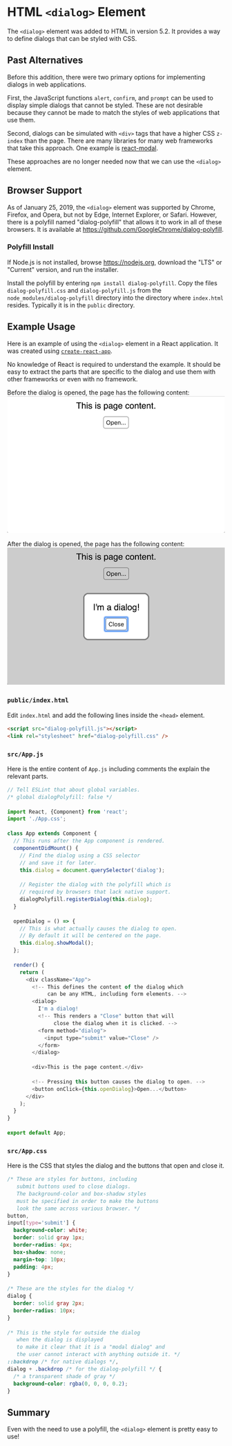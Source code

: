 # HTML `<dialog>` Element

The `<dialog>` element was added to HTML in version 5.2.
It provides a way to define dialogs that can be styled with CSS.

## Past Alternatives

Before this addition, there were two primary options for
implementing dialogs in web applications.

First, the JavaScript functions `alert`, `confirm`, and `prompt`
can be used to display simple dialogs that cannot be styled.
These are not desirable because they cannot be made
to match the styles of web applications that use them.

Second, dialogs can be simulated with `<div>` tags
that have a higher CSS `z-index` than the page.
There are many libraries for many web frameworks
that take this approach. One example is
[react-modal](https://github.com/reactjs/react-modal).

These approaches are no longer needed
now that we can use the `<dialog>` element.

## Browser Support

As of January 25, 2019, the `<dialog>` element was
supported by Chrome, Firefox, and Opera,
but not by Edge, Internet Explorer, or Safari.
However, there is a polyfill named "dialog-polyfill"
that allows it to work in all of these browsers.
It is available at <https://github.com/GoogleChrome/dialog-polyfill>.

### Polyfill Install

If Node.js is not installed, browse <https://nodejs.org>,
download the "LTS" or "Current" version, and run the installer.

Install the polyfill by entering `npm install dialog-polyfill`.
Copy the files `dialog-polyfill.css` and `dialog-polyfill.js`
from the `node_modules/dialog-polyfill` directory
into the directory where `index.html` resides.
Typically it is in the `public` directory.

## Example Usage

Here is an example of using the `<dialog>` element in a React application.
It was created using
[`create-react-app`](https://facebook.github.io/create-react-app/).

No knowledge of React is required to understand the example.
It should be easy to extract the parts that are specific to the
dialog and use them with other frameworks or even with no framework.

Before the dialog is opened, the page has the following content:
![before opening](./html-dialog-closed.png)

After the dialog is opened, the page has the following content:
![after opening](./html-dialog-opened.png)

### `public/index.html`

Edit `index.html` and add the following lines
inside the `<head>` element.

```html
<script src="dialog-polyfill.js"></script>
<link rel="stylesheet" href="dialog-polyfill.css" />
```

### `src/App.js`

Here is the entire content of `App.js`
including comments the explain the relevant parts.

```js
// Tell ESLint that about global variables.
/* global dialogPolyfill: false */

import React, {Component} from 'react';
import './App.css';

class App extends Component {
  // This runs after the App component is rendered.
  componentDidMount() {
    // Find the dialog using a CSS selector
    // and save it for later.
    this.dialog = document.querySelector('dialog');

    // Register the dialog with the polyfill which is
    // required by browsers that lack native support.
    dialogPolyfill.registerDialog(this.dialog);
  }

  openDialog = () => {
    // This is what actually causes the dialog to open.
    // By default it will be centered on the page.
    this.dialog.showModal();
  };

  render() {
    return (
      <div className="App">
        <!-- This defines the content of the dialog which
             can be any HTML, including form elements. -->
        <dialog>
          I'm a dialog!
          <!-- This renders a "Close" button that will
               close the dialog when it is clicked. -->
          <form method="dialog">
            <input type="submit" value="Close" />
          </form>
        </dialog>

        <div>This is the page content.</div>

        <!-- Pressing this button causes the dialog to open. -->
        <button onClick={this.openDialog}>Open...</button>
      </div>
    );
  }
}

export default App;
```

### `src/App.css`

Here is the CSS that styles the dialog
and the buttons that open and close it.

```css
/* These are styles for buttons, including
   submit buttons used to close dialogs.
   The background-color and box-shadow styles
   must be specified in order to make the buttons
   look the same across various browser. */
button,
input[type='submit'] {
  background-color: white;
  border: solid gray 1px;
  border-radius: 4px;
  box-shadow: none;
  margin-top: 10px;
  padding: 4px;
}

/* These are the styles for the dialog */
dialog {
  border: solid gray 2px;
  border-radius: 10px;
}

/* This is the style for outside the dialog
   when the dialog is displayed
   to make it clear that it is a "modal dialog" and
   the user cannot interact with anything outside it. */
::backdrop /* for native dialogs */,
dialog + .backdrop /* for the dialog-polyfill */ {
  /* a transparent shade of gray */
  background-color: rgba(0, 0, 0, 0.2);
}
```

## Summary

Even with the need to use a polyfill,
the `<dialog>` element is pretty easy to use!
